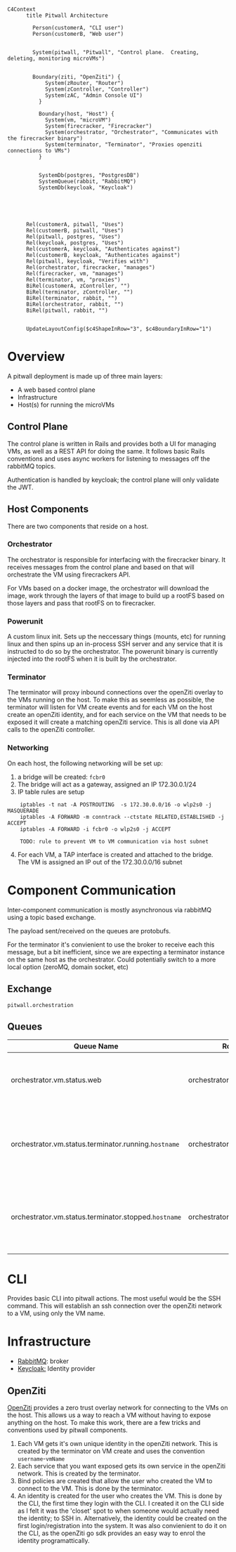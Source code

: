 ```mermaid
C4Context
      title Pitwall Architecture

        Person(customerA, "CLI user")
        Person(customerB, "Web user")
        

        System(pitwall, "Pitwall", "Control plane.  Creating, deleting, monitoring microVMs")
        

        Boundary(ziti, "OpenZiti") {
            System(zRouter, "Router")
            System(zController, "Controller")
            System(zAC, "Admin Console UI")
          }

          Boundary(host, "Host") {
            System(vm, "microVM")
            System(firecracker, "Firecracker")
            System(orchestrator, "Orchestrator", "Communicates with the firecracker binary")
            System(terminator, "Terminator", "Proxies openziti connections to VMs")
          }

        
          SystemDb(postgres, "PostgresDB")
          SystemQueue(rabbit, "RabbitMQ")
          SystemDb(keycloak, "Keycloak")
          
          
        
      

      Rel(customerA, pitwall, "Uses")
      Rel(customerB, pitwall, "Uses")
      Rel(pitwall, postgres, "Uses")
      Rel(keycloak, postgres, "Uses")
      Rel(customerA, keycloak, "Authenticates against")
      Rel(customerB, keycloak, "Authenticates against")
      Rel(pitwall, keycloak, "Verifies with")
      Rel(orchestrator, firecracker, "manages")
      Rel(firecracker, vm, "manages")
      Rel(terminator, vm, "proxies")
      BiRel(customerA, zController, "")
      BiRel(terminator, zController, "")
      BiRel(terminator, rabbit, "")
      BiRel(orchestrator, rabbit, "")
      BiRel(pitwall, rabbit, "")


      UpdateLayoutConfig($c4ShapeInRow="3", $c4BoundaryInRow="1")
```

# Overview
A pitwall deployment is made up of three main layers:
 - A web based control plane
 - Infrastructure
 - Host(s) for running the microVMs

 ## Control Plane
 The control plane is written in Rails and provides both a UI for managing VMs, as well as a REST API
 for doing the same. 
 It follows basic Rails conventions and uses async workers for listening to messages off the rabbitMQ
 topics.

 Authentication is handled by keycloak; the control plane will only validate the JWT.

 ## Host Components
 There are two components that reside on a host.

 ### Orchestrator
 The orchestrator is responsible for interfacing with the firecracker binary.  It receives messages from the control plane and based on that will orchestrate the VM using firecrackers API.

For VMs based on a docker image, the orchestrator will download the image, work through the layers of that image to build up a rootFS based on those layers and pass that rootFS on to firecracker.

### Powerunit
A custom linux init.  Sets up the neccessary things (mounts, etc) for running linux and then spins up
an in-process SSH server and any service that it is instructed to do so by the orchestrator.  The powerunit binary is currently injected into the rootFS when it is built by the orchestrator.

 ### Terminator
The terminator will proxy inbound connections over the openZiti overlay to the VMs running on the host.
To make this as seemless as possible, the terminator will listen for VM create events and for each VM
on the host create an openZiti identity, and for each service on the VM that needs to be exposed it will create a matching openZiti service.  This is all done via API calls to the openZiti controller.

### Networking
On each host, the following networking will be set up:
 1. a bridge will be created: `fcbr0`
 2. The bridge will act as a gateway, assigned an IP 172.30.0.1/24
 3. IP table rules are setup
```
    iptables -t nat -A POSTROUTING  -s 172.30.0.0/16 -o wlp2s0 -j MASQUERADE
	iptables -A FORWARD -m conntrack --ctstate RELATED,ESTABLISHED -j ACCEPT
	iptables -A FORWARD -i fcbr0 -o wlp2s0 -j ACCEPT

    TODO: rule to prevent VM to VM communication via host subnet
```
4. For each VM, a TAP interface is created and attached to the bridge.  
   The VM is assigned an IP out of the 172.30.0.0/16 subnet

# Component Communication
Inter-component communication is mostly asynchronous via rabbitMQ using a topic based exchange.

The payload sent/received on the queues are protobufs.

For the terminator it's convienient to use the broker to receive each this message, but a bit inefficient, since we are expecting a terminator instance on the same host as the orchestrator.  Could potentially switch to a more local option (zeroMQ, domain socket, etc)

## Exchange 
`pitwall.orchestration`
## Queues
|Queue Name   |Routing Key  |Description   |
|---|---|---|
|orchestrator.vm.status.web   |orchestrator.vm.status.*   |Used by control plane to listen for status updates   |
|orchestrator.vm.status.terminator.running.`hostname`   |orchestrator.vm.status.RUNNING   |Used by terminator to receive an update when the VM goes to STOPPED state   |
|orchestrator.vm.status.terminator.stopped.`hostname`   |orchestrator.vm.status.STOPPED   |Used by terminator to receive an update when a VM goes to STOPPED state   |

# CLI
Provides basic CLI into pitwall actions.  The most useful would be the SSH command.  This will 
establish an ssh connection over the openZiti network to a VM, using only the VM name.

# Infrastructure
- [RabbitMQ](https://www.rabbitmq.com/): broker
- [Keycloak:](https://www.keycloak.org/) Identity provider

## OpenZiti
[OpenZiti](https://docs.openziti.io/) provides a zero trust overlay network for connecting to the VMs on the host.  This allows
us a way to reach a VM without having to expose anything on the host.  To make this work, there are a few tricks and conventions used by pitwall components.

1. Each VM gets it's own unique identity in the openZiti network.  This is created by the terminator
   on VM create and uses the convention `username`-`vmName`
2. Each service that you want exposed gets its own service in the openZiti network.  This is created   by the terminator.
3. Bind policies are created that allow the user who created the VM to connect to the VM.  This is done by the terminator.
4. An identity is created for the user who creates the VM.  This is done by the CLI, the first time they login with the CLI.  I created it on the CLI side as I felt it was the 'closet' spot to when someone would actually need the identity; to SSH in.  Alternatively, the identity could be created on the first login/registration into the system.  It was also convienient to do it on the CLI, as the openZiti go sdk provides an easy way to enrol the identity programattically.

